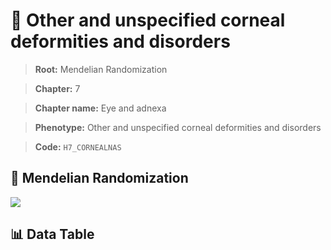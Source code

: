 # 🧪 Other and unspecified corneal deformities and disorders

> **Root:** Mendelian Randomization

> **Chapter:** 7  

> **Chapter name:** Eye and adnexa

> **Phenotype:** Other and unspecified corneal deformities and disorders  

> **Code:** `H7_CORNEALNAS`

## 🧬 Mendelian Randomization  

<img src="/MR/Figures/Forward/H7_CORNEALNAS.png"/>

## 📊 Data Table

<CsvTableMRF src="/public/MR/Data/Forward/H7_CORNEALNAS.csv"/>
